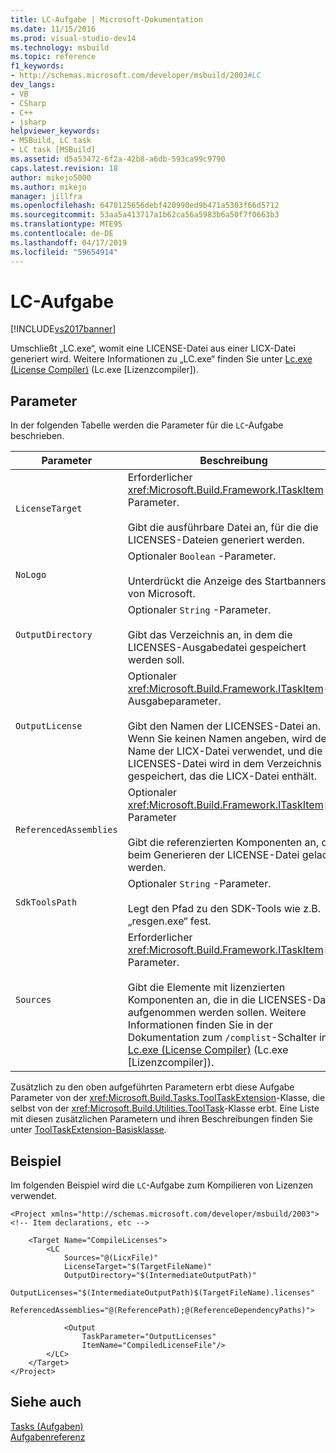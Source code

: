 ```yaml
---
title: LC-Aufgabe | Microsoft-Dokumentation
ms.date: 11/15/2016
ms.prod: visual-studio-dev14
ms.technology: msbuild
ms.topic: reference
f1_keywords:
- http://schemas.microsoft.com/developer/msbuild/2003#LC
dev_langs:
- VB
- CSharp
- C++
- jsharp
helpviewer_keywords:
- MSBuild, LC task
- LC task [MSBuild]
ms.assetid: d5a53472-6f2a-42b8-a6db-593ca99c9790
caps.latest.revision: 18
author: mikejo5000
ms.author: mikejo
manager: jillfra
ms.openlocfilehash: 6470125656debf420990ed9b471a5303f66d5712
ms.sourcegitcommit: 53aa5a413717a1b62ca56a5983b6a50f7f0663b3
ms.translationtype: MTE95
ms.contentlocale: de-DE
ms.lasthandoff: 04/17/2019
ms.locfileid: "59654914"
---
```

# <a name="lc-task"></a>LC-Aufgabe
[!INCLUDE[vs2017banner](../includes/vs2017banner.md)]

Umschließt „LC.exe“, womit eine LICENSE-Datei aus einer LICX-Datei generiert wird. Weitere Informationen zu „LC.exe“ finden Sie unter [Lc.exe (License Compiler)](http://msdn.microsoft.com/library/2de803b8-495e-4982-b209-19a72aba0460) (Lc.exe [Lizenzcompiler]).  
  
## <a name="parameters"></a>Parameter  
 In der folgenden Tabelle werden die Parameter für die `LC`-Aufgabe beschrieben.  
  
|Parameter|Beschreibung|  
|---------------|-----------------|  
|`LicenseTarget`|Erforderlicher <xref:Microsoft.Build.Framework.ITaskItem> -Parameter.<br /><br /> Gibt die ausführbare Datei an, für die die LICENSES-Dateien generiert werden.|  
|`NoLogo`|Optionaler `Boolean` -Parameter.<br /><br /> Unterdrückt die Anzeige des Startbanners von Microsoft.|  
|`OutputDirectory`|Optionaler `String` -Parameter.<br /><br /> Gibt das Verzeichnis an, in dem die LICENSES-Ausgabedatei gespeichert werden soll.|  
|`OutputLicense`|Optionaler <xref:Microsoft.Build.Framework.ITaskItem>-Ausgabeparameter.<br /><br /> Gibt den Namen der LICENSES-Datei an. Wenn Sie keinen Namen angeben, wird der Name der LICX-Datei verwendet, und die LICENSES-Datei wird in dem Verzeichnis gespeichert, das die LICX-Datei enthält.|  
|`ReferencedAssemblies`|Optionaler <xref:Microsoft.Build.Framework.ITaskItem>`[]`-Parameter<br /><br /> Gibt die referenzierten Komponenten an, die beim Generieren der LICENSE-Datei geladen werden.|  
|`SdkToolsPath`|Optionaler `String` -Parameter.<br /><br /> Legt den Pfad zu den SDK-Tools wie z.B. „resgen.exe“ fest.|  
|`Sources`|Erforderlicher <xref:Microsoft.Build.Framework.ITaskItem>`[]`-Parameter.<br /><br /> Gibt die Elemente mit lizenzierten Komponenten an, die in die LICENSES-Datei aufgenommen werden sollen. Weitere Informationen finden Sie in der Dokumentation zum `/complist`-Schalter in [Lc.exe (License Compiler)](http://msdn.microsoft.com/library/2de803b8-495e-4982-b209-19a72aba0460) (Lc.exe [Lizenzcompiler]).|  
  
 Zusätzlich zu den oben aufgeführten Parametern erbt diese Aufgabe Parameter von der <xref:Microsoft.Build.Tasks.ToolTaskExtension>-Klasse, die selbst von der <xref:Microsoft.Build.Utilities.ToolTask>-Klasse erbt. Eine Liste mit diesen zusätzlichen Parametern und ihren Beschreibungen finden Sie unter [ToolTaskExtension-Basisklasse](../msbuild/tooltaskextension-base-class.md).  
  
## <a name="example"></a>Beispiel  
 Im folgenden Beispiel wird die `LC`-Aufgabe zum Kompilieren von Lizenzen verwendet.  
  
```  
<Project xmlns="http://schemas.microsoft.com/developer/msbuild/2003">  
<!-- Item declarations, etc -->  
  
    <Target Name="CompileLicenses">  
        <LC  
            Sources="@(LicxFile)"  
            LicenseTarget="$(TargetFileName)"  
            OutputDirectory="$(IntermediateOutputPath)"  
            OutputLicenses="$(IntermediateOutputPath)$(TargetFileName).licenses"  
            ReferencedAssemblies="@(ReferencePath);@(ReferenceDependencyPaths)">  
  
            <Output  
                TaskParameter="OutputLicenses"  
                ItemName="CompiledLicenseFile"/>  
        </LC>  
    </Target>  
</Project>  
```  
  
## <a name="see-also"></a>Siehe auch  
 [Tasks (Aufgaben)](../msbuild/msbuild-tasks.md)   
 [Aufgabenreferenz](../msbuild/msbuild-task-reference.md)
